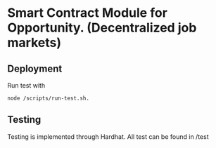 # Smart Contract Module for Opportunity.  (Decentralized job markets)


## Deployment ##
Run test with

```shell
node /scripts/run-test.sh.
```

## Testing ##
Testing is implemented through Hardhat.  All test can be found in /test
